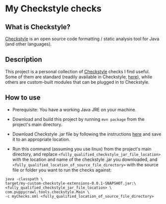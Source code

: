# My Checkstyle checks

## What is Checkstyle?

<a href="http://checkstyle.sourceforge.net/index.html" target="_blank">Checkstyle</a> is an open source code formatting / static analysis tool for Java (and other languages).

## Description

This project is a personal collection of <a href="http://checkstyle.sourceforge.net" target="_blank">Checkstyle</a> checks I find useful. Some of them are standard (readily available in Checkstyle, <a href="http://checkstyle.sourceforge.net/checks.html" target="_blank">here</a>), while others are custom-built modules that can be plugged in to Checkstyle.

## How to use

* Prerequisite: You have a working Java JRE on your machine.

* Download and build this project by running `mvn package` from the project's main directory.

* Download Checkstyle .jar file by following the instructions <a href="http://checkstyle.sourceforge.net/#Download" target="_blank">here</a> and save it to an appropriate location.

* Run this command (assuming you use linux) from the project's main directory, and replace `<fully_qualified_checkstyle_jar_file_location>` with the location and name of the checkstyle .jar you downloaded, and `<fully_qualified_location_of_source_file_directory>` with the source file or folder you want to run the checks against:
```
java -classpath \
target/my-custom-checkstyle-extensions-0.0.1-SNAPSHOT.jar:\
<fully_qualified_checkstyle_jar_file_location> \
com.puppycrawl.tools.checkstyle.Main \
-c myChecks.xml <fully_qualified_location_of_source_file_directory>
```

